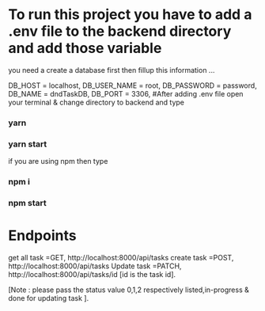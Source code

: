 # To run this project you have to add a .env file to the backend directory and add those variable

you need a create a database first then fillup this information ...

DB_HOST = localhost,
DB_USER_NAME = root,
DB_PASSWORD = password,
DB_NAME = dndTaskDB,
DB_PORT = 3306,
#After adding .env file open your terminal & change directory to backend and type

### yarn

### yarn start

if you are using npm then type

### npm i

### npm start

# Endpoints

get all task =GET, http://localhost:8000/api/tasks
create task =POST, http://localhost:8000/api/tasks
Update task =PATCH, http://localhost:8000/api/tasks/id [id is the task id].

[Note : please pass the status value 0,1,2 respectively listed,in-progress & done for updating task ].
